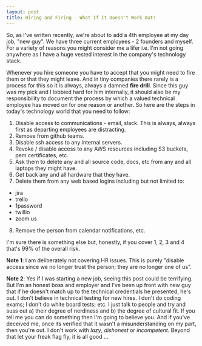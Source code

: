 ```yaml
---
layout: post
title: Hiring and Firing - What If It Doesn't Work Out?
---
```

So, as I've written recently, we're about to add a 4th employee at my day job, "new guy".  We have three current employees - 2 founders and myself.  For a variety of reasons you might consider me a lifer i.e. I'm not going anywhere as I have a huge vested interest in the company's technology stack.

Whenever you hire someone you have to accept that you might need to fire them or that they might leave.  And in tiny companies there rarely is a process for this so it is always, always a damned **fire drill**.  Since this guy was my pick and I lobbied hard for him internally, it should also be my responsibility to document the process by which a valued technical employee has moved on for one reason or another.  So here are the steps in today's technology world that you need to follow:

1.  Disable access to communications - email, slack.  This is always, always first as departing employees are distracting.
2.  Remove from github teams.
3.  Disable ssh access to any internal servers.
4.  Revoke / disable access to any AWS resources including S3 buckets, pem certificates, etc.
5.  Ask them to delete any and all source code, docs, etc from any and all laptops they might have.
6.  Get back any and all hardware that they have.
7.  Delete them from any web based logins including but not limited to:
* jira
* trello
* 1password
* twillio
* zoom.us
8.  Remove the person from calendar notifications, etc.

I'm sure there is something else but, honestly, if you cover 1, 2, 3 and 4 that's 99% of the overall risk.

**Note 1**: I am deliberately not covering HR issues.  This is purely "disable access since we no longer trust the person; they are no longer one of us".

**Note 2**: Yes if I was starting a new job, seeing this post could be terrifying.  But I'm an honest boss and employer and I've been up front with new guy that if he doesn't match up to the technical credentials he presented, he's out.  I don't believe in technical testing for new hires.  I don't do coding exams; I don't do white board tests; etc.  I just talk to people and try and suss out a) their degree of nerdiness and b) the degree of cultural fit.  If you tell me you can do something then I'm going to believe you.  And if you've deceived me, once its verified that it wasn't a misunderstanding on my part, then you're out.  I don't work with *lazy*, *dishonest* or *incompetent*.  Beyond that let your freak flag fly, it is all good ...